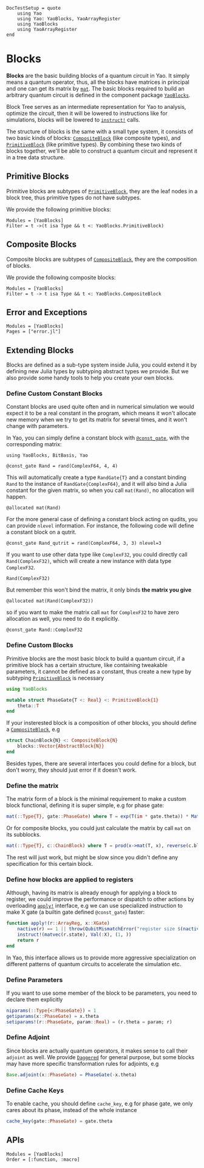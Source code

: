 ```@meta
DocTestSetup = quote
    using Yao
    using Yao: YaoBlocks, YaoArrayRegister
    using YaoBlocks
    using YaoArrayRegister
end
```

# Blocks

**Blocks** are the basic building blocks of a quantum circuit in Yao.
It simply means a quantum operator, thus, all the blocks have matrices in principal and one can get its matrix by [`mat`](@ref). The basic blocks required to build an arbitrary quantum circuit is defined in the component package [`YaoBlocks`](@ref).

Block Tree serves as an intermediate representation for Yao to analysis, optimize the circuit, then it will be lowered to instructions like for simulations, blocks will be lowered to [`instruct!`](@ref) calls.

The structure of blocks is the same with a small type system, it consists of two basic kinds of blocks: [`CompositeBlock`](@ref) (like composite types), and [`PrimitiveBlock`](@ref) (like primitive types). By combining these two kinds of blocks together, we'll be able to
construct a quantum circuit and represent it in a tree data structure.

## Primitive Blocks

Primitive blocks are subtypes of [`PrimitiveBlock`](@ref), they are the leaf nodes in a block tree, thus primitive types do not have subtypes.

We provide the following primitive blocks:

```@autodocs
Modules = [YaoBlocks]
Filter = t ->(t isa Type && t <: YaoBlocks.PrimitiveBlock)
```

## Composite Blocks

Composite blocks are subtypes of [`CompositeBlock`](@ref), they are the composition of blocks.

We provide the following composite blocks:

```@autodocs
Modules = [YaoBlocks]
Filter = t -> t isa Type && t <: YaoBlocks.CompositeBlock
```

## Error and Exceptions

```@autodocs
Modules = [YaoBlocks]
Pages = ["error.jl"]
```

## Extending Blocks

Blocks are defined as a sub-type system inside Julia, you could extend it by defining new Julia types by subtyping abstract types we provide. But we also provide some handy tools to help you create your own blocks.

### Define Custom Constant Blocks

Constant blocks are used quite often and in numerical simulation we would expect it to be a real constant in the program, which means it won't allocate new memory when we try to get its matrix for several times, and it won't change with parameters.

In Yao, you can simply define a constant block with [`@const_gate`](@ref), with the corresponding matrix:

```@setup const_block
using YaoBlocks, BitBasis, Yao
```

```@repl const_block
@const_gate Rand = rand(ComplexF64, 4, 4)
```

This will automatically create a type `RandGate{T}` and a constant binding `Rand` to the instance of `RandGate{ComplexF64}`,
and it will also bind a Julia constant for the given matrix, so when you call `mat(Rand)`, no allocation will happen.

```@repl const_block
@allocated mat(Rand)
```
For the more general case of defining a constant block acting on qudits, you can provide `nlevel` information. For instance, the following code will define a constant block on a qutrit.

```@repl const_block
@const_gate Rand_qutrit = rand(ComplexF64, 3, 3) nlevel=3
```

If you want to use other data type like `ComplexF32`, you could directly call `Rand(ComplexF32)`, which will create a new instance with data type `ComplexF32`.

```@repl const_block
Rand(ComplexF32)
```

But remember this won't bind the matrix, it only binds **the matrix you give**

```@repl const_block
@allocated mat(Rand(ComplexF32))
```

so if you want to make the matrix call `mat` for `ComplexF32` to have zero allocation as well, you need to do it explicitly.

```@repl const_block
@const_gate Rand::ComplexF32
```

### Define Custom Blocks

Primitive blocks are the most basic block to build a quantum circuit, if a primitive block has a certain structure, like containing tweakable parameters, it cannot be defined as a constant, thus create a new type by subtyping [`PrimitiveBlock`](@ref) is necessary

```julia
using YaoBlocks

mutable struct PhaseGate{T <: Real} <: PrimitiveBlock{1}
    theta::T
end
```

If your insterested block is a composition of other blocks, you should define a [`CompositeBlock`](@ref), e.g

```julia
struct ChainBlock{N} <: CompositeBlock{N}
    blocks::Vector{AbstractBlock{N}}
end
```

Besides types, there are several interfaces you could define for a block, but don't worry, they should just error if it doesn't work.

### Define the matrix

The matrix form of a block is the minimal requirement to make a custom block functional, defining it is super simple, e.g for phase gate:

```julia
mat(::Type{T}, gate::PhaseGate) where T = exp(T(im * gate.theta)) * Matrix{Complex{T}}(I, 2, 2)
```

Or for composite blocks, you could just calculate the matrix by call `mat` on its subblocks.

```julia
mat(::Type{T}, c::ChainBlock) where T = prod(x->mat(T, x), reverse(c.blocks))
```

The rest will just work, but might be slow since you didn't define any specification for this certain block.

### Define how blocks are applied to registers

Although, having its matrix is already enough for applying a block to register, we could improve the performance or dispatch to other actions by overloading [`apply!`](@ref) interface, e.g we can use specialized instruction to make X gate (a builtin gate defined `@const_gate`) faster:

```julia
function apply!(r::ArrayReg, x::XGate)
    nactive(r) == 1 || throw(QubitMismatchError("register size $(nactive(r)) mismatch with block size $N"))
    instruct!(matvec(r.state), Val(:X), (1, ))
    return r
end
```

In Yao, this interface allows us to provide more aggressive specialization on different patterns of quantum circuits to accelerate the simulation etc.

### Define Parameters

If you want to use some member of the block to be parameters, you need to declare them explicitly

```julia
niparams(::Type{<:PhaseGate}) = 1
getiparams(x::PhaseGate) = x.theta
setiparams!(r::PhaseGate, param::Real) = (r.theta = param; r)
```

### Define Adjoint

Since blocks are actually quantum operators, it makes sense to call their `adjoint` as well. We provide [`Daggered`](@ref) for general purpose, but some blocks may have more specific transformation rules for adjoints, e.g

```julia
Base.adjoint(x::PhaseGate) = PhaseGate(-x.theta)
```

### Define Cache Keys

To enable cache, you should define `cache_key`, e.g for phase gate, we only cares about its phase, instead of the whole instance

```julia
cache_key(gate::PhaseGate) = gate.theta
```


## APIs

```@autodocs
Modules = [YaoBlocks]
Order = [:function, :macro]
```
